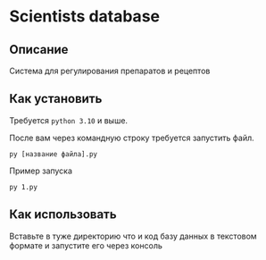 # Scientists database

## Описание
Система для регулирования препаратов и рецептов

## Как установить
Требуется `python 3.10` и выше.

После вам через командную строку требуется запустить файл.
```
py [название файла].py
```

Пример запуска 
```commandline
py 1.py
```

## Как использовать
Вставьте в туже директорию что и код базу данных в текстовом формате и запустите его через консоль